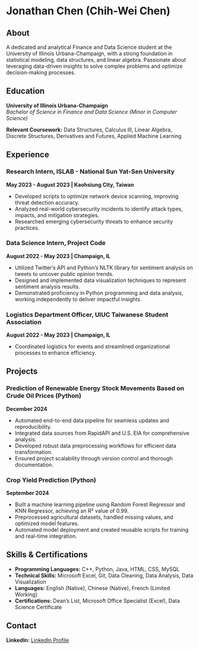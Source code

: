 # Jonathan Chen (Chih-Wei Chen)


## About

A dedicated and analytical Finance and Data Science student at the University of Illinois Urbana-Champaign, with a strong foundation in statistical modeling, data structures, and linear algebra. Passionate about leveraging data-driven insights to solve complex problems and optimize decision-making processes.

## Education

**University of Illinois Urbana-Champaign**  
_Bachelor of Science in Finance and Data Science (Minor in Computer Science)_  

**Relevant Coursework:** Data Structures, Calculus III, Linear Algebra, Discrete Structures, Derivatives and Futures, Applied Machine Learning

## Experience

### Research Intern, ISLAB - National Sun Yat-Sen University  
**May 2023 - August 2023 | Kaohsiung City, Taiwan**  
- Developed scripts to optimize network device scanning, improving threat detection accuracy.
- Analyzed real-world cybersecurity incidents to identify attack types, impacts, and mitigation strategies.
- Researched emerging cybersecurity threats to enhance security practices.

### Data Science Intern, Project Code  
**August 2022 - May 2023 | Champaign, IL**  
- Utilized Twitter’s API and Python’s NLTK library for sentiment analysis on tweets to uncover public opinion trends.
- Designed and implemented data visualization techniques to represent sentiment analysis results.
- Demonstrated proficiency in Python programming and data analysis, working independently to deliver impactful insights.

### Logistics Department Officer, UIUC Taiwanese Student Association  
**August 2022 - May 2023 | Champaign, IL**  
- Coordinated logistics for events and streamlined organizational processes to enhance efficiency.

## Projects

### Prediction of Renewable Energy Stock Movements Based on Crude Oil Prices (Python)  
**December 2024**  
- Automated end-to-end data pipeline for seamless updates and reproducibility.
- Integrated data sources from RapidAPI and U.S. EIA for comprehensive analysis.
- Developed robust data preprocessing workflows for efficient data transformation.
- Ensured project scalability through version control and thorough documentation.

### Crop Yield Prediction (Python)  
**September 2024**  
- Built a machine learning pipeline using Random Forest Regressor and KNN Regressor, achieving an R² value of 0.99.
- Preprocessed agricultural datasets, handled missing values, and optimized model features.
- Automated model deployment and created reusable scripts for training and real-time integration.

## Skills & Certifications

- **Programming Languages:** C++, Python, Java, HTML, CSS, MySQL  
- **Technical Skills:** Microsoft Excel, Git, Data Cleaning, Data Analysis, Data Visualization  
- **Languages:** English (Native), Chinese (Native), French (Limited Working)  
- **Certifications:** Dean’s List, Microsoft Office Specialist (Excel), Data Science Certificate

## Contact

**LinkedIn:** [LinkedIn Profile](https://www.linkedin.com/in/chih-wei-chen-2621841a7)  






